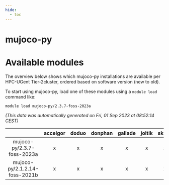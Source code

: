 ```yaml
---
hide:
  - toc
---
```


mujoco-py
=========

# Available modules


The overview below shows which mujoco-py installations are available per HPC-UGent Tier-2cluster, ordered based on software version (new to old).

To start using mujoco-py, load one of these modules using a `module load` command like:

```shell
module load mujoco-py/2.3.7-foss-2023a
```

*(This data was automatically generated on Fri, 01 Sep 2023 at 08:52:14 CEST)*  

| |accelgor|doduo|donphan|gallade|joltik|skitty|swalot|victini|
| :---: | :---: | :---: | :---: | :---: | :---: | :---: | :---: | :---: |
|mujoco-py/2.3.7-foss-2023a|x|x|x|x|x|x|x|x|
|mujoco-py/2.1.2.14-foss-2021b|x|x|x|x|x|x|x|x|
